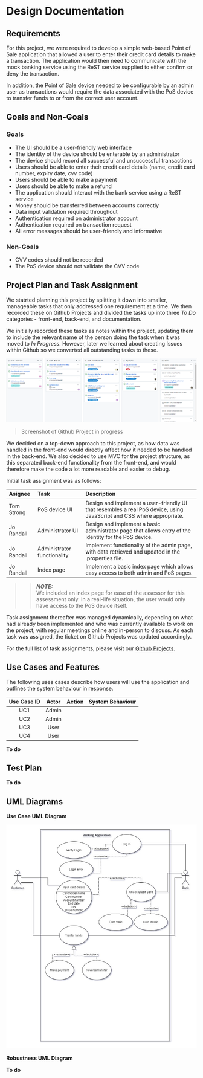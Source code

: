 # Design Documentation

## Requirements
For this project, we were required to develop a simple web-based Point of Sale application that allowed a user to enter their credit card details to make a transaction. The application would then need to communicate with the mock banking service using the ReST service supplied to either confirm or deny the transaction.

In addition, the Point of Sale device needed to be configurable by an admin user as transactions would require the data associated with the PoS device to transfer funds to or from the correct user account.

## Goals and Non-Goals

### **Goals**

- The UI should be a user-friendly web interface
- The identity of the device should be enterable by an administrator
- The device should record all successful and unsuccessful transactions
- Users should be able to enter their credit card details (name, credit card number, expiry date, cvv code)
- Users should be able to make a payment
- Users should be able to make a refund
- The application should interact with the bank service using a ReST service
- Money should be transferred between accounts correctly
- Data input validation required throughout
- Authentication required on administrator account
- Authentication required on transaction request
- All error messages should be user-friendly and informative

### **Non-Goals**

- CVV codes should not be recorded
- The PoS device should not validate the CVV code

## Project Plan and Task Assignment

We statrted planning this project by splitting it down into smaller, manageable tasks that only addressed one requirement at a time. We then recorded these on Github Projects and divided the tasks up into three *To Do* categories - front-end, back-end, and documentation. 

We initially recorded these tasks as notes within the project, updating them to include the relevant name of the person doing the task when it was moved to *In Progress*. However, later we learned about creating Issues within Github so we converted all outstanding tasks to these.

![Github Project Screenshot](images/githubProject.PNG)
>Screenshot of Github Project in progress

We decided on a top-down approach to this project, as how data was handled in the front-end would directly affect how it needed to be handled in the back-end. We also decided to use MVC for the project structure, as this separated back-end functionality from the front-end, and would therefore make the code a lot more readable and easier to debug.

Initial task assignment was as follows:

| Asignee   | Task    | Description    |
| :-------------- | :-------------  |  :-------------  |  
| Tom Strong   | PoS device UI  | Design and implement a user-friendly UI that resembles a real PoS device, using JavaScript and CSS where appropriate.
| Jo Randall   | Administrator UI | Design and implement a basic administrator page that allows entry of the identity for the PoS device. 
| Jo Randall   | Administrator functionality | Implement functionality of the admin page, with data retrieved and updated in the .properties file. 
| Jo Randall   | Index page | Implement a basic index page which allows easy access to both admin and PoS pages.

>>**_NOTE:_**  
We included an index page for ease of the assessor for this assessment only. In a real-life situation, the user would only have access to the PoS device itself.

Task assignment thereafter was managed dynamically, depending on what had already been implemented and who was currently available to work on the project, with regular meetings online and in-person to discuss. As each task was assigned, the ticket on Github Projects was updated accordingly.

For the full list of task assignments, please visit our [Github Projects](https://github.com/TomStrong/Com528-Assessment/projects/1).

## Use Cases and Features

The following uses cases describe how users will use the application and outlines the system behaviour in response. 

| Use Case ID   | Actor    | Action     | System Behaviour |
| :-------------: | :-------------:  | :-------------: | :-------------:  | 
| UC1   | Admin  |    |     | 
| UC2   | Admin |    |     | 
| UC3   | User  |    |     | 
| UC4   | User  |    |     | 

**To do**

## Test Plan

**To do**

## UML Diagrams

**Use Case UML Diagram**


![Use Case UML Diagram](UMLDiagrams/UseCaseDiagram.jpg)


**Robustness UML Diagram**

**To do**